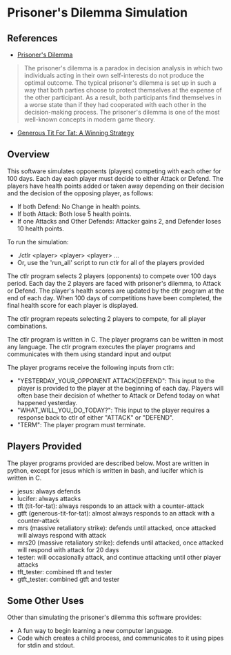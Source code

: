 # Prisoner's Dilemma Simulation

## References

* [Prisoner's Dilemma](https://www.investopedia.com/terms/p/prisoners-dilemma.asp#:~:text=The%20prisoner's%20dilemma%20is%20a,expense%20of%20the%20other%20participant.)
> The prisoner's dilemma is a paradox in decision analysis in which two individuals 
> acting in their own self-interests do not produce the optimal outcome. The typical 
> prisoner's dilemma is set up in such a way that both parties choose to protect 
> themselves at the expense of the other participant. As a result, both participants 
> find themselves in a worse state than if they had cooperated with each other in the 
> decision-making process. The prisoner's dilemma is one of the most well-known concepts in 
> modern game theory.
* [Generous Tit For Tat: A Winning Strategy](https://www.forbes.com/sites/rogerkay/2011/12/19/generous-tit-for-tat-a-winning-strategy/#1eb99df466eb)

## Overview

This software simulates opponents (players) competing with each other for 100 days.
Each day each player must decide to either Attack or Defend. The players have
health points added or taken away depending on their decision and the decision
of the opposing player, as follows:
* If both Defend:  No Change in health points.
* If both Attack:  Both lose 5 health points.
* If one Attacks and Other Defends: Attacker gains 2, and Defender loses 10 health points.

To run the simulation:
* ./ctlr \<player\> \<player\> \<player\> ...
* Or, use the 'run_all' script to run ctlr for all of the players provided

The ctlr program selects 2 players (opponents) to compete over 100 days period.
Each day the 2 players are faced with prisoner's dilemma, to Attack or Defend. The player's
health scores are updated by the ctlr program at the end of each day.
When 100 days of competitions have been completed, the final health score for each 
player is displayed.

The ctlr program repeats selecting 2 players to compete, for all player combinations.

The ctlr program is written in C. The player programs can be written in most any
language.  The ctlr program executes the player programs and communicates with
them using standard input and output

The player programs receive the following inputs from ctlr:
* "YESTERDAY_YOUR_OPPONENT ATTACK|DEFEND": This input to the player is provided
  to the player at the beginning of each day. Players will often base their 
  decision of whether to Attack or Defend today on what happened yesterday.
* "WHAT_WILL_YOU_DO_TODAY?": This input to the player requires a response back
  to ctlr of either "ATTACK" or "DEFEND".
* "TERM": The player program must terminate.

## Players Provided

The player programs provided are described below. Most are written in python,
except for jesus which is written in bash, and lucifer which is written in C.
* jesus: always defends
* lucifer: always attacks
* tft (tit-for-tat): always responds to an attack with a counter-attack
* gtft (generous-tit-for-tat): almost always responds to an attack with a counter-attack
* mrs (massive retaliatory strike): defends until attacked, once attacked 
  will always respond with attack
* mrs20 (massive retaliatory strike): defends until attacked, once attacked 
  will respond with attack for 20 days
* tester: will occasionally attack, and continue attacking until other player attacks
* tft_tester: combined tft and tester 
* gtft_tester: combined gtft and tester 

## Some Other Uses

Other than simulating the prisoner's dilemma this software provides:
* A fun way to begin learning a new computer language.
* Code which creates a child process, and communicates to it using pipes for stdin and stdout.
